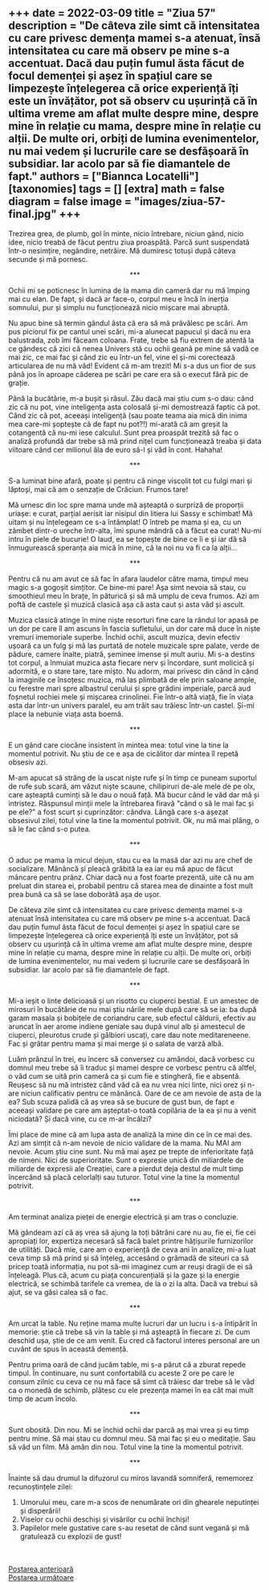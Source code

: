 
+++
date = 2022-03-09
title = "Ziua 57"
description = "De câteva zile simt că intensitatea cu care privesc demența mamei s-a atenuat, însă intensitatea cu care mă observ pe mine s-a accentuat. Dacă dau puțin fumul ăsta făcut de focul demenței și așez în spațiul care se limpezește înțelegerea că orice experiență îți este un învățător, pot să observ cu ușurință că în ultima vreme am aflat multe despre mine, despre mine în relație cu mama, despre mine în relație cu alții. De multe ori, orbiți de lumina evenimentelor, nu mai vedem și lucrurile care se desfășoară în subsidiar. Iar acolo par să fie diamantele de fapt."
authors = ["Biannca Locatelli"]
[taxonomies]
tags = []
[extra]
math = false
diagram = false
image = "images/ziua-57-final.jpg"
+++
---

Trezirea grea, de plumb, gol în minte, nicio întrebare, niciun gând, nicio idee, nicio treabă de făcut pentru ziua proaspătă. Parcă sunt suspendată într-o nesimțire, negândire, netrăire. Mă dumiresc totuși după câteva secunde și mă pornesc.

<p style="text-align: center;">***</p>

Ochii mi se poticnesc în lumina de la mama din cameră dar nu mă împing mai cu elan. De fapt, și dacă ar face-o, corpul meu e încă în inerția somnului, pur și simplu nu funcționează nicio mișcare mai abruptă.

Nu apuc bine să termin gândul ăsta că era să mă prăvălesc pe scări. Am pus piciorul fix pe cantul unei scări, mi-a alunecat papucul și dacă nu era balustrada, zob îmi făceam coloana. Frate, trebe să fiu extrem de atentă la ce gândesc că zici că nenea Univers stă cu ochii geană pe mine să vadă ce mai zic, ce mai fac și când zic eu într-un fel, vine el și-mi corectează articularea de nu mă văd! Evident că m-am trezit! Mi s-a dus un fior de sus până jos în aproape căderea pe scări pe care era să o execut fără pic de grație.

Până la bucătărie, m-a bușit și râsul. Zău dacă mai știu cum s-o dau: când zic că nu pot, vine inteligența asta colosală și-mi demostrează faptic că pot. Când zic că pot, aceeași inteligență (sau poate teama aia mică din inima mea care-mi șoptește că de fapt nu pot?!) mi-arată că am greșit la cotangentă că nu-mi iese calculul. Sunt prea proaspăt trezită să fac o analiză profundă dar trebe să mă prind nițel cum funcționează treaba și data viitoare când cer milionul ăla de euro să-l și văd în cont. Hahaha!

<p style="text-align: center;">***</p>

S-a luminat bine afară, poate și pentru că ninge viscolit tot cu fulgi mari și lăptoși, mai că am o senzație de Crăciun. Frumos tare!

Mă urnesc din loc spre mama unde mă așteaptă o surpriză de proporții uriașe: e curat, parțial aerisit iar nisipul din litiera lui Sassy e schimbat! Mă uitam și nu înțelegeam ce s-a întâmplat! O întreb pe mama și ea, cu un zâmbet dintr-o ureche într-alta, îmi spune mândră că a făcut ea curat! Nu-mi intru în piele de bucurie! O laud, ea se topește de bine ce îi e și iar dă să înmugurească speranța aia mică în mine, că la noi nu va fi ca la alții…

<p style="text-align: center;">***</p>

Pentru că nu am avut ce să fac în afara laudelor către mama, timpul meu magic s-a gogoșit simțitor. Ce bine-mi pare! Așa simt nevoia să stau, cu smoothieul meu în brațe, în păturică și să mă umplu de ceva frumos. Azi am poftă de castele și muzică clasică așa că asta caut și asta văd și ascult.

Muzica clasică atinge în mine niște resorturi fine care la rândul lor apasă pe un dor pe care îl am ascuns în fascia sufletului, un dor care mă duce în niște vremuri imemoriale superbe. Închid ochii, ascult muzica, devin efectiv ușoară ca un fulg și mă las purtată de notele muzicale spre palate, verde de pădure, camere înalte, piatră, șeminee imense și mult auriu. Mi s-a destins tot corpul, a înmuiat muzica asta fiecare nerv și încordare, sunt molicică și adormită, e o stare tare, tare mișto. Nu adorm, mai privesc din când în când la imaginile ce însoțesc muzica, mă las plimbată de ele prin saloane ample, cu ferestre mari spre albastrul cerului și spre grădini imperiale, parcă aud foșnetul rochiei mele și mișcarea crinolinei. Fie într-o altă viață, fie în viața asta dar într-un univers paralel, eu am trăit sau trăiesc într-un castel. Și-mi place la nebunie viața asta boemă.

<p style="text-align: center;">***</p>

E un gând care ciocăne insistent în mintea mea: totul vine la tine la momentul potrivit. Nu știu de ce e așa de cicălitor dar mintea îl repetă obsesiv azi.

M-am apucat să strâng de la uscat niște rufe și în timp ce puneam suportul de rufe sub scară, am văzut niște scaune, chilipiruri de-ale mele de pe olx, care așteaptă cuminți să le dau o nouă față. Mă bucur când le văd dar mă și intristez. Răspunsul minții mele la întrebarea firavă "când o să le mai fac și pe ele?" a fost scurt și cuprinzător: cândva. Lângă care s-a așezat obsesivul zilei, totul vine la tine la momentul potrivit. Ok, nu mă mai plâng, o să le fac când s-o putea.

<p style="text-align: center;">***</p>

O aduc pe mama la micul dejun, stau cu ea la masă dar azi nu are chef de socializare. Mănâncă și pleacă grăbită la ea iar eu mă apuc de făcut mâncare pentru prânz. Chiar dacă nu a fost foarte prezentă, uite că nu am preluat din starea ei, probabil pentru că starea mea de dinainte a fost mult prea bună ca să se lase doborâtă așa de ușor.

De câteva zile simt că intensitatea cu care privesc demența mamei s-a atenuat însă intensitatea cu care mă observ pe mine s-a accentuat. Dacă dau puțin fumul ăsta făcut de focul demenței și așez în spațiul care se limpezește înțelegerea că orice experiență îți este un învățător, pot să observ cu ușurință că în ultima vreme am aflat multe despre mine, despre mine în relație cu mama, despre mine în relație cu alții. De multe ori, orbiți de lumina evenimentelor, nu mai vedem și lucrurile care se desfășoară în subsidiar. Iar acolo par să fie diamantele de fapt.

<p style="text-align: center;">***</p>

Mi-a ieșit o linte delicioasă și un risotto cu ciuperci bestial. E un amestec de mirosuri în bucătărie de nu mai știu nările mele după care să se ia: ba după garam masala și bobițele de coriandru care, sub efectul căldurii, efectiv au aruncat în aer arome indiene geniale sau după vinul alb și amestecul de ciuperci, pleurotus crude și gălbiori uscați, care dau note meditareneene. Fac și grătar pentru mama și mai merge și o salata de varză albă.

Luăm prânzul în trei, eu încerc să conversez cu amândoi, dacă vorbesc cu domnul meu trebe să îi traduc și mamei despre ce vorbesc pentru că altfel, o văd cum se uită prin cameră ca și cum fie e stingheră, fie e absentă. Reușesc să nu mă intristez când văd că ea nu vrea nici linte, nici orez și n-are niciun calificativ pentru ce mănâncă. Oare de ce am nevoie de asta de la ea? Sub scuza palidă că aș vrea să se bucure de gust bun, de fapt e aceeași validare pe care am așteptat-o toată copilăria de la ea și nu a venit niciodată? Și dacă vine, cu ce m-ar încălzi?

Îmi place de mine că am lupa asta de analiză la mine din ce în ce mai des. Azi am simțit că n-am nevoie de nicio validare de la mama. Nu MAI am nevoie. Acum știu cine sunt. Nu mă mai așez pe trepte de inferioritate față de nimeni. Nici de superioritate. Sunt o expresie unică din miliardele de miliarde de expresii ale Creației, care a pierdut deja destul de mult timp încercând să placă celorlalți sau tuturor. Totul vine la tine la momentul potrivit.

<p style="text-align: center;">***</p>

Am terminat analiza pieței de energie electrică și am tras o concluzie.

Mă gândeam azi că aș vrea să ajung la toți bătrâni care nu au, fie ei, fie cei apropiați lor, expertiza necesară să facă balet printre hățișurile furnizorilor de utilități. Dacă mie, care am o experiență de ceva ani în analize, mi-a luat ceva timp să mă prind și să înțeleg, accesând o grămadă de siteuri ca să pricep toată informația, nu pot să-mi imaginez cum ar reuși dragii de ei să înțeleagă. Plus că, acum cu piața concurențială și la gaze și la energie electrică, se schimbă tarifele ca vremea, de la o zi la alta. Dacă va trebui să ajut, se va găsi calea să o fac.

<p style="text-align: center;">***</p>

Am urcat la table. Nu reține mama multe lucruri dar un lucru i s-a întipărit în memorie: știe că trebe să vin la table și mă așteaptă în fiecare zi. De cum deschid ușa, știe de ce am venit. Eu cred că factorul interes personal are un cuvânt de spus în această demență.

Pentru prima oară de când jucăm table, mi s-a părut că a zburat repede timpul. În continuare, nu sunt confortabilă cu aceste 2 ore pe care le consum zilnic cu ceva ce nu mă face să simt că trăiesc dar trebe să le văd ca o monedă de schimb, plătesc cu ele prezența mamei în ea cât mai mult timp de acum încolo.

<p style="text-align: center;">***</p>

Sunt obosită. Din nou. Mi se închid ochii dar parcă aș mai vrea și eu timp pentru mine. Să mai stau cu domnul meu. Să mai fac și eu o meditație. Sau să văd un film. Mă amân din nou. Totul vine la tine la momentul potrivit.

<p style="text-align: center;">***</p>

Înainte să dau drumul la difuzorul cu miros lavandă somniferă, rememorez recunoștințele zilei:
1. Umorului meu, care m-a scos de nenumărate ori din ghearele neputinței și disperării!
2. Viselor cu ochii deschiși și visărilor cu ochii închiși!
3. Papilelor mele gustative care s-au resetat de când sunt vegană și mă gratulează cu explozii de gust!

<br/>

<br/>

<div class="flex justify-between">
  <div>
    <a href="/blog/ziua-56/">Postarea anterioară</a>
  </div>
  <div>
    <a href="/blog/ziua-58/">Postarea următoare</a>
  </div>
</div>

